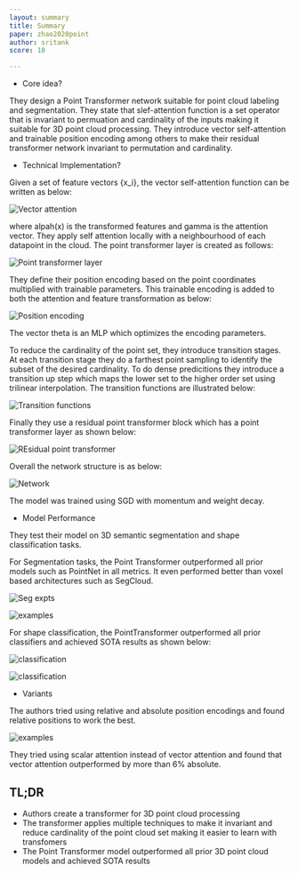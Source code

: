 ```yaml
---
layout: summary
title: Summary
paper: zhao2020point
author: sritank
score: 10

---
```


* Core idea?

They design a Point Transformer network suitable for point cloud labeling and segmentation. They state that slef-attention function is a set operator that is invariant to permuation and cardinality of the inputs making it suitable for 3D point cloud processing. They introduce vector self-attention and trainable position encoding among others to make their residual transformer network invariant to permutation and cardinality. 

* Technical Implementation?

Given a set of feature vectors {x_i}, the vector self-attention function can be written as below:

![Vector attention](zhao2020point_2a.png)

where alpah(x) is the transformed features and gamma is the attention vector. They apply self attention locally with a neighbourhood of each datapoint in the cloud. The point transformer layer is created as follows:

![Point transformer layer](zhao2020point_2b.png)

They define their position encoding based on the point coordinates multiplied with trainable parameters. This trainable encoding is added to both the attention and feature transformation as below:

![Position encoding](zhao2020point_2c.png)

The vector theta is an MLP which optimizes the encoding parameters. 

To reduce the cardinality of the point set, they introduce transition stages. At each transition stage they do a farthest point sampling to identify the subset of the desired cardinality. To do dense predicitions they introduce
a transition up step which maps the lower set to the higher order set using trilinear interpolation. The transition functions are illustrated below:

![Transition functions](zhao2020point_2d.png)

Finally they use a residual point transformer block which has a point transformer layer as shown below:

![REsidual point transformer](zhao2020point_2e.png)

Overall the network structure is as below:

![Network](zhao2020point_2f.png)

The model was trained using SGD with momentum and weight decay.

* Model Performance

They test their model on 3D semantic segmentation and shape classification tasks. 

For Segmentation tasks, the Point Transformer outperformed all prior models such as PointNet in all metrics. It even performed better than voxel based architectures such as SegCloud.

![Seg expts](zhao2020point_2g.png)

![examples](zhao2020point_2i.png)

For shape classification, the PointTransformer outperformed all prior classifiers and achieved SOTA results as shown below:

![classification](zhao2020point_2h.png)

![classification](zhao2020point_2k.png)

* Variants

The authors tried using relative and absolute position encodings and found relative positions to work the best.

![examples](zhao2020point_2j.png)

They tried using scalar attention instead of vector attention and found that vector attention outperformed by more than 6% absolute.




## TL;DR
* Authors create a transformer for 3D point cloud processing
* The transformer applies multiple techniques to make it invariant and reduce cardinality of the point cloud set making it easier to learn with transfomers
* The Point Transformer model outperformed all prior 3D point cloud models and achieved SOTA results
